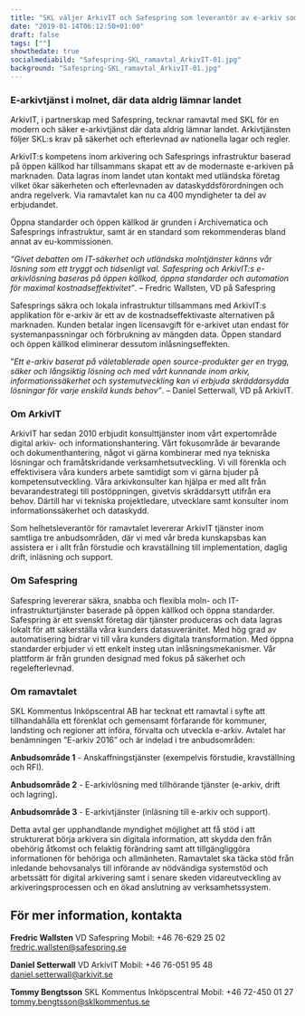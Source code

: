 ```yaml
---
title: "SKL väljer ArkivIT och Safespring som leverantör av e-arkiv som tjänst"
date: "2019-01-14T06:12:50+01:00"
draft: false
tags: [""]
showthedate: true
socialmediabild: "Safespring-SKL_ramavtal_ArkivIT-01.jpg"
background: "Safespring-SKL_ramavtal_ArkivIT-01.jpg"
---
```

### E-arkivtjänst i molnet, där data aldrig lämnar landet
ArkivIT, i partnerskap med Safespring, tecknar ramavtal med SKL för en modern och säker e-arkivtjänst där data aldrig lämnar landet. Arkivtjänsten följer SKL:s krav på säkerhet och efterlevnad av nationella lagar och regler.

ArkivIT:s kompetens inom arkivering och Safesprings infrastruktur baserad på öppen källkod har tillsammans skapat ett av de modernaste e-arkiven på marknaden. Data lagras inom landet utan kontakt med utländska företag vilket ökar säkerheten och efterlevnaden av dataskyddsförordningen och andra regelverk. Via ramavtalet kan nu ca 400 myndigheter ta del av erbjudandet.

Öppna standarder och öppen källkod är grunden i Archivematica och Safesprings infrastruktur, samt är en standard som rekommenderas bland annat av eu-kommissionen.

*“Givet debatten om IT-säkerhet och utländska molntjänster känns vår lösning som ett tryggt och tidsenligt val. Safespring och ArkivIT:s e-arkivlösning baseras på öppen källkod, öppna standarder och automation för maximal kostnadseffektivitet”*.  – Fredric Wallsten, VD på Safespring

Safesprings säkra och lokala infrastruktur tillsammans med ArkivIT:s applikation för e-arkiv är ett av de kostnadseffektivaste alternativen på marknaden. Kunden betalar ingen licensavgift för e-arkivet utan endast för systemanpassningar och förbrukning av mängden data. Öppen standard och öppen källkod eliminerar dessutom inlåsningseffekten.

”*Ett e-arkiv baserat på väletablerade open source-produkter ger en trygg, säker och långsiktig lösning och med vårt kunnande inom arkiv, informationssäkerhet och systemutveckling kan vi erbjuda skräddarsydda lösningar för varje enskild kunds behov”*. – Daniel Setterwall, VD på ArkivIT.

### Om ArkivIT
ArkivIT har sedan 2010 erbjudit konsulttjänster inom vårt expertområde digital arkiv- och informationshantering. Vårt fokusområde är bevarande och dokumenthantering, något vi gärna kombinerar med nya tekniska lösningar och framåtskridande verksamhetsutveckling. Vi vill förenkla och effektivisera våra kunders arbete samtidigt som vi gärna bjuder på kompetensutveckling. Våra arkivkonsulter kan hjälpa er med allt från bevarandestrategi till postöppningen, givetvis skräddarsytt utifrån era behov. Därtill har vi tekniska projektledare, utvecklare samt konsulter inom informationssäkerhet och dataskydd.

Som helhetsleverantör för ramavtalet levererar ArkivIT tjänster inom samtliga tre anbudsområden, där vi med vår breda kunskapsbas kan assistera er i allt från förstudie och kravställning till implementation, daglig drift, inläsning och support.

### Om Safespring
Safespring levererar säkra, snabba och flexibla moln- och IT-infrastrukturtjänster baserade på öppen källkod och öppna standarder. Safespring är ett svenskt företag där tjänster produceras och data lagras lokalt för att säkerställa våra kunders datasuveränitet. Med hög grad av automatisering bidrar vi till våra kunders digitala transformation. Med öppna standarder erbjuder vi ett enkelt insteg utan inlåsningsmekanismer. Vår plattform är från grunden designad med fokus på säkerhet och regelefterlevnad.

### Om ramavtalet
SKL Kommentus Inköpscentral AB har tecknat ett ramavtal i syfte att tillhandahålla ett förenklat och gemensamt förfarande för kommuner, landsting och regioner att införa, förvalta och utveckla e-arkiv.  Avtalet har benämningen ”E-arkiv 2016” och är indelad i tre anbudsområden:

**Anbudsområde 1** - Anskaffningstjänster (exempelvis förstudie, kravställning och RFI).

**Anbudsområde 2** - E-arkivlösning med tillhörande tjänster (e-arkiv, drift och lagring).

**Anbudsområde 3** - E-arkivtjänster (inläsning till e-arkiv och support).

Detta avtal ger upphandlande myndighet möjlighet att få stöd i att strukturerat börja arkivera sin digitala information, att skydda den från obehörig åtkomst och felaktig förändring samt att tillgängliggöra informationen för behöriga och allmänheten. Ramavtalet ska täcka stöd från inledande behovsanalys till införande av nödvändiga systemstöd och arbetssätt för digital arkivering samt i senare skeden vidareutveckling av arkiveringsprocessen och en ökad anslutning av verksamhetssystem.

## För mer information, kontakta

**Fredric Wallsten**
VD Safespring
Mobil: +46 76-629 25 02
fredric.wallsten@safespring.se

**Daniel Setterwall**
VD ArkivIT
Mobil: +46 76-051 95 48
daniel.setterwall@arkivit.se

**Tommy Bengtsson**
SKL Kommentus Inköpscentral
Mobil: +46 72-450 01 27
tommy.bengtsson@sklkommentus.se
